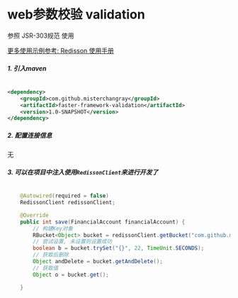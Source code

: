 # web参数校验 validation

参照 JSR-303规范 使用

[更多使用示例参考: Redisson 使用手册](https://www.bookstack.cn/read/redisson-wiki-zh/spilt.1.6.-%E5%88%86%E5%B8%83%E5%BC%8F%E5%AF%B9%E8%B1%A1.md)

##### 1. 引入maven
```xml

<dependency>
    <groupId>com.github.misterchangray</groupId>
    <artifactId>faster-framework-validation</artifactId>
    <version>1.0-SNAPSHOT</version>
</dependency>

```
##### 2. 配置连接信息
无

##### 3. 可以在项目中注入使用`RedissonClient`来进行开发了
```java

    @Autowired(required = false)
    RedissonClient redissonClient;

    @Override
    public int save(FinancialAccount financialAccount) {
        // 构建Key对象
        RBucket<Object> bucket = redissonClient.getBucket("com.github.misterchangray.faster.user");
        // 尝试设置, 未设置则设置成功
        boolean b = bucket.trySet("{}", 22, TimeUnit.SECONDS);
        // 获取后删除
        Object andDelete = bucket.getAndDelete();  
        // 获取值
        Object o = bucket.get();

    }

```

